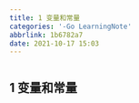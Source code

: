 ```yaml
---
title: 1 变量和常量
categories: '-Go LearningNote'
abbrlink: 1b6782a7
date: 2021-10-17 15:03
---
```




# 

## 1 变量和常量

